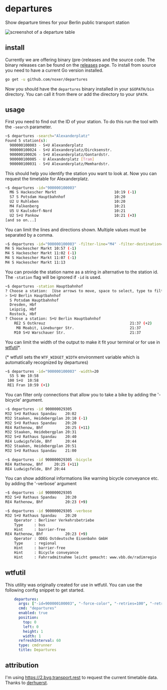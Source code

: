 # departures
Show departure times for your Berlin public transport station

![screenshot of a departure table](https://raw.githubusercontent.com/noxer/departures/master/images/screen0.png)

## install
Currently we are offering binary (pre-)releases and the source code. The binary releases can be found on the [releases](https://github.com/noxer/departures/releases) page. 
To install from source you need to have a current Go version installed.

```bash
go get -u github.com/noxer/departures
```
Now you should have the `departures` binary installed in your `$GOPATH/bin` directory. You can call it from there or add the directory to your `$PATH`.

## usage
First you need to find out the ID of your station. To do this run the tool with the `-search` parameter.
```bash
~$ departures -search="Alexanderplatz"
Found 5 station(s):
  900000100003 - S+U Alexanderplatz
  900000100024 - S+U Alexanderplatz/Dircksenstr.
  900000100026 - S+U Alexanderplatz/Gontardstr.
  900000100005 - U Alexanderplatz [Tram]
  900000100031 - S+U Alexanderplatz/Memhardstr.
```

This should help you identify the station you want to look at. Now you can request the timetable for Alexanderplatz.

```bash
~$ departures -id="900000100003"
  M6 S Hackescher Markt                          10:19 (-1)
  S7 S Potsdam Hauptbahnhof                      10:20
  U2 U Ruhleben                                  10:20
  M4 Falkenberg                                  10:21
  U5 U Kaulsdorf-Nord                            10:21
  U2 S+U Pankow                                  10:21 (+3)
[and so on...]
```

You can limit the lines and directions shown. Multiple values must be separated by a comma.

```bash
~$ departures -id="900000100003" -filter-line="M4" -filter-destination="S Hackescher Markt"
M4 S Hackescher Markt 10:57 (-1)
M4 S Hackescher Markt 11:02 (-1)
M4 S Hackescher Markt 11:07 (-1)
M4 S Hackescher Markt 11:13
```

You can provide the station name as a string in alternative to the station id. The `-station` flag will be ignored if `-id` is used. 

```bash
~$ departures -station Hauptbahnhof
? Choose a station:  [Use arrows to move, space to select, type to filter]
> S+U Berlin Hauptbahnhof
  S Potsdam Hauptbahnhof
  Dresden, Hbf
  Leipzig, Hbf
  Rostock, Hbf
? Choose a station: S+U Berlin Hauptbahnhof
    RE2 S Ostkreuz                                      21:37 (+2)
     M8 Moabit, Lüneburger Str.                         21:37
    M10 S+U Warschauer Str.                             21:37
```

You can limit the width of the output to make it fit your terminal or for use in [wtfutil](https://github.com/wtfutil/wtf)*.

(* wtfutil sets the `WTF_WIDGET_WIDTH` environment variable which is automatically recognized by departures)

```bash
~$ departures -id="900000100003" -width=20
  S5 S We 10:58
 100 S+U  10:58
 RE1 Fran 10:59 (+1)
```

You can filter only connections that allow you to take a bike by adding the '-bicycle' argument.

```bash
~$ departures -id 900000029305
M32 S+U Rathaus Spandau    20:02
M32 Staaken, Heidebergplan 20:10 (-1)
M32 S+U Rathaus Spandau    20:20
RE4 Rathenow, Bhf          20:25 (+11)
M32 Staaken, Heidebergplan 20:31
M32 S+U Rathaus Spandau    20:40
RE4 Ludwigsfelde, Bhf      20:44
M32 Staaken, Heidebergplan 20:51
M32 S+U Rathaus Spandau    21:00

~$ departures -id 900000029305 -bicycle
RE4 Rathenow, Bhf     20:25 (+11)
RE4 Ludwigsfelde, Bhf 20:44
```

You can show additional informations like warning bicycle conveyance etc. by adding the '-verbose' argument

```bash
~$ departures -id 900000029305
M32 S+U Rathaus Spandau    20:20
RE4 Rathenow, Bhf          20:23 (+9)

~$ departures -id 900000029305 -verbose
M32 S+U Rathaus Spandau    20:20
    Operator : Berliner Verkehrsbetriebe
    Type     : bus
    Hint     : barrier-free
RE4 Rathenow, Bhf          20:23 (+9)
    Operator : ODEG Ostdeutsche Eisenbahn GmbH
    Type     : regional
    Hint     : barrier-free
    Hint     : Bicycle conveyance
    Hint     : Fahrradmitnahme leicht gemacht: www.vbb.de/radimregio
 ```

## wtfutil
This utility was originally created for use in wtfutil. You can use the following config snippet to get started.

```yml
    departures:
      args: ["-id=900000100003", "-force-color", "-retries=100", "-retry-pause=5s"]
      cmd: "departures"
      enabled: true
      position:
        top: 0
        left: 0
        height: 1
        width: 1
      refreshInterval: 60
      type: cmdrunner
      title: Departures
```

## attribution
I'm using https://2.bvg.transport.rest to request the current timetable data. Thanks to [derhuerst](https://github.com/derhuerst).
